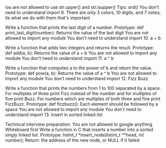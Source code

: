 iou are not allowed to use str.upper() and str.isupper()
Tips: ord()
You don’t need to understand import
9. There are only 3 colors, 10 digits, and 7 notes; its what we do with them that's important

Write a function that prints the last digit of a number.
Prototype: def print_last_digit(number):
Returns the value of the last digit
You are not allowed to import any module
You don’t need to understand import
10. a + b

Write a function that adds two integers and returns the result.
Prototype: def add(a, b):
Returns the value of a + b
You are not allowed to import any module
You don’t need to understand import
11. a ^ b

Write a function that computes a to the power of b and return the value.
Prototype: def pow(a, b):
Returns the value of a ^ b
You are not allowed to import any module
You don’t need to understand import
12. Fizz Buzz

Write a function that prints the numbers from 1 to 100 separated by a space.
For multiples of three print Fizz instead of the number and for multiples of five print Buzz.
For numbers which are multiples of both three and five print FizzBuzz.
Prototype: def fizzbuzz():
Each element should be followed by a space
You are not allowed to import any module
You don’t need to understand import
13. Insert in sorted linked list

Technical interview preparation:
You are not allowed to google anything
Whiteboard first
Write a function in C that inserts a number into a sorted singly linked list.
Prototype: listint_t *insert_node(listint_t **head, int number);
Return: the address of the new node, or NULL if it failed
